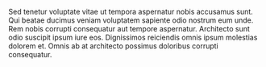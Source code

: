 Sed tenetur voluptate vitae ut tempora aspernatur nobis accusamus sunt. Qui beatae ducimus veniam voluptatem sapiente odio nostrum eum unde. Rem nobis corrupti consequatur aut tempore aspernatur. Architecto sunt odio suscipit ipsum iure eos. Dignissimos reiciendis omnis ipsum molestias dolorem et. Omnis ab at architecto possimus doloribus corrupti consequatur.